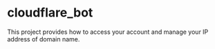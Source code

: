 # cloudflare_bot

This project provides how to access your account and manage your IP address of domain name.
